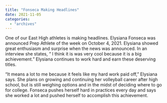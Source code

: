 ```yaml
---
title: "Fonseca Making Headlines"
date: 2021-11-05
categories: 
  - "archives"
---
```


One of our East High athletes is making headlines. Elysiana Fonseca was announced Prep Athlete of the week on October 4, 2021. Elysiana showed great enthusiasm and surprise when the news was announced. In an interview she states, “ I think it is was very cool because it is a big achievement.” Elysiana continues to work hard and earn these deserving titles.

“It means a lot to me because it feels like my hard work paid off,” Elysiana says. She plans on growing and continuing her volleyball career after high school, but is still weighing options and in the midst of deciding where to go for college. Fonseca pushes herself hard in practices every day and says she worked a lot and pushed herself to accomplish this achievement.
